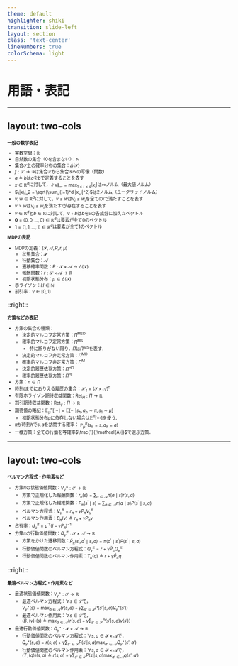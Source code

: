 ```yaml
---
theme: default
highlighter: shiki
transition: slide-left
layout: section
class: 'text-center'
lineNumbers: true
colorSchema: light
---
```


# 用語・表記

---
layout: two-cols
---

<div style="font-size: 0.7em;">

**一般の数学表記**

* 実数空間：$\mathbb{R}$
* 自然数の集合（0を含まない）：$\mathbb{N}$
* 集合$\mathcal{S}$上の確率分布の集合：$\Delta(\mathcal{S})$
* $f: \mathcal{X} \to \mathcal{Y}$は集合$\mathcal{X}$から集合$\mathcal{Y}$への写像（関数）
* $a \triangleq b$は$a$を$b$で定義することを表す
* $x \in \mathbb{R}^d$に対して，$\|x\|_\infty = \max_{1 \leq i \leq d} |x_i|$は∞ノルム（最大値ノルム）
* $\|x\|_2 = \sqrt{\sum_{i=1}^d |x_i|^2}$は2ノルム（ユークリッドノルム）
* $v, w \in \mathbb{R}^d$に対して，$v \leq w$は$v_i \leq w_i$を全ての$i$で満たすことを表す
* $v > w$は$v_i \leq w_i$を満たす$i$が存在することを表す
* $v \in \mathbb{R}^d$と$b \in \mathbb{R}$に対して，$v + b$は$b$を$v$の各成分に加えたベクトル
* $\boldsymbol{0} = (0, 0, \ldots, 0) \in \mathbb{R}^d$は要素が全て0のベクトル
* $\boldsymbol{1} = (1, 1, \ldots, 1) \in \mathbb{R}^d$は要素が全て1のベクトル

**MDPの表記**

* MDPの定義：$(\mathcal{S}, \mathcal{A}, P, r, \mu)$
  * 状態集合：$\mathcal{S}$
  * 行動集合：$\mathcal{A}$
  * 遷移確率関数：$P: \mathcal{S} \times \mathcal{A} \to \Delta(\mathcal{S})$
  * 報酬関数：$r: \mathcal{S} \times \mathcal{A} \to \mathbb{R}$
  * 初期状態分布：$\mu \in \Delta(\mathcal{S})$
* ホライゾン：$H \in \mathbb{N}$
* 割引率：$\gamma \in [0, 1)$
</div>

::right::

<div style="font-size: 0.7em;">

**方策などの表記**

* 方策の集合の種類：
  * 決定的マルコフ定常方策：$\Pi^{\text{MSD}}$
  * 確率的マルコフ定常方策：$\Pi^{\text{MS}}$
    * 特に断りがない限り，$\Pi$は$\Pi^{\text{MS}}$を表す．
  * 決定的マルコフ非定常方策：$\Pi^{\text{MD}}$
  * 確率的マルコフ非定常方策：$\Pi^{\text{M}}$
  * 決定的履歴依存方策：$\Pi^{\text{HD}}$
  * 確率的履歴依存方策：$\Pi^{\text{H}}$
* 方策：$\pi \in \Pi$
* 時刻$t$までにありえる履歴の集合：$\mathcal{H}_t=(\mathcal{S}\times \mathcal{A})^t$
* 有限ホライゾン期待収益関数：$\operatorname{Ret}_H: \Pi \to \mathbb{R}$
* 割引期待収益関数：$\operatorname{Ret}_\gamma: \Pi \to \mathbb{R}$
* 期待値の略記：$\mathbb{E}^\pi_\mu\left[\cdots\right] = \mathbb{E}\left[\cdots \rvert s_h, a_h \sim \pi, s_1 \sim \mu\right]$
    * 初期状態分布$\mu$に依存しない場合は$\mathbb{E}^\pi[\cdots]$を使う．
* $\pi$が時刻$h$で$s, a$を訪問する確率： $\mathbb{P}^\pi_\mu(s_h=s, a_h=a)$
* 一様方策：全ての行動を等確率$\frac{1}{|\mathcal{A}|}$で選ぶ方策．


</div>

---
layout: two-cols
---

<div style="font-size: 0.7em;">

**ベルマン方程式・作用素など**

* 方策$\pi$の状態価値関数：$V^\pi_\gamma: \mathcal{S} \to \mathbb{R}$
    * 方策で正規化した報酬関数：$r_\pi(s)=\sum_{a \in \mathcal{A}} \pi(a \mid s) r(s, a)$
    * 方策で正規化した繊維関数：$P_\pi\left(s^{\prime} \mid s\right)=\sum_{a \in \mathcal{A}} \pi(a \mid s) P\left(s^{\prime} \mid s, a\right)$
    * ベルマン方程式：$V^\pi_\gamma = r_\pi + \gamma P_\pi V^\pi_\gamma$
    * ベルマン作用素：$B_\pi(v) \triangleq r_\pi + \gamma P_\pi v$
* 占有率：$d^\pi_\mu = \mu^{\top}\left(I-\gamma P_\pi\right)^{-1}$
* 方策$\pi$の行動価値関数：$Q^\pi_\gamma: \mathcal{S} \times \mathcal{A} \to \mathbb{R}$
    * 方策をかけた遷移関数：$\bar{P}_\pi\left(s^{\prime}, a^{\prime} \mid s, a\right)=\pi\left(a^{\prime} \mid s^{\prime}\right) P\left(s^{\prime} \mid s, a\right)$
    * 行動価値関数のベルマン方程式：$Q_\gamma^\pi=r+\gamma \bar{P}_\pi Q_\gamma^\pi$
    * 行動価値関数のベルマン作用素：$T_\pi(q) \triangleq r+\gamma \bar{P}_\pi q$

</div>

::right::

<div style="font-size: 0.7em;">

**最適ベルマン方程式・作用素など**

* 最適状態価値関数：$V^\star_\gamma: \mathcal{S} \to \mathbb{R}$
    * 最適ベルマン方程式：$\forall s \in \mathcal{S}$で，\
    $V^\star_\gamma(s) = \max_{a \in \mathcal{A}}\left(r(s, a) + \gamma \sum_{s' \in \mathcal{S}} P(s' \rvert s, a) V^\star_\gamma(s')\right)$
    * 最適ベルマン作用素：$\forall s \in \mathcal{S}$で，\
    $(B_\star (v))(s) \triangleq \max_{a\in \mathcal{A}} \left( r(s, a) + \gamma \sum_{s' \in \mathcal{S} }P(s' \rvert s, a) v(s')\right)$
* 最適行動価値関数：$Q^\star_\gamma: \mathcal{S} \times \mathcal{A} \to \mathbb{R}$
    * 行動価値関数のベルマン方程式：$\forall s, a \in \mathcal{S}\times \mathcal{A}$で，\
    $Q^\star_\gamma(s, a) = r(s, a) + \gamma \sum_{s' \in \mathcal{S}} P(s' \rvert s, a) \max_{a' \in \mathcal{A}} Q^\star_\gamma(s', a')$
    * 行動価値関数のベルマン作用素：$\forall s, a \in \mathcal{S}\times \mathcal{A}$で，\
    $(T_\star(q))(s, a) \triangleq r(s, a) + \gamma \sum_{s' \in \mathcal{S}} P(s' \rvert s, a) \max_{a' \in \mathcal{A}} q(s', a')$

</div>

